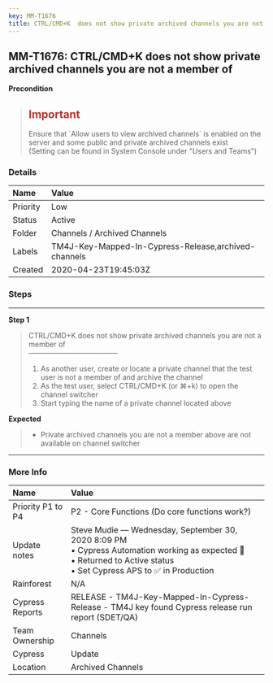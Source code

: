 ```yaml
---
key: MM-T1676
title: CTRL/CMD+K  does not show private archived channels you are not a member of
---
```


## MM-T1676: CTRL/CMD+K does not show private archived channels you are not a member of

**Precondition**

> <article><h1><span style="color: rgb(184, 49, 47);">Important</span></h1>Ensure that `Allow users to view archived channels` is enabled on the server and some public and private archived channels exist<br>(Setting can be found in System Console under "Users and Teams")</article>

### Details

| Name     | Value                                                |
| :------- | :--------------------------------------------------- |
| Priority | Low                                                  |
| Status   | Active                                               |
| Folder   | Channels / Archived Channels                         |
| Labels   | TM4J-Key-Mapped-In-Cypress-Release,archived-channels |
| Created  | 2020-04-23T19:45:03Z                                 |

### Steps

<hr/>

**Step 1**

> <article>CTRL/CMD+K does not show private archived channels you are not a member of<br>–––––––––––––––––––––––––<ol><li>As another user, create or locate a private channel that the test user is not a member of and archive the channel</li><li>As the test user, select CTRL/CMD+K (or ⌘+k) to open the channel switcher</li><li>Start typing the name of a private channel located above</li></ol></article>

**Expected**

> <article><ul><li>Private archived channels you are not a member above are not available on channel switcher</li></ul></article>

<hr/>

### More Info

| Name              | Value                                                                                                                                                                    |
| :---------------- | :----------------------------------------------------------------------------------------------------------------------------------------------------------------------- |
| Priority P1 to P4 | P2 - Core Functions (Do core functions work?)                                                                                                                            |
| Update notes      | Steve Mudie — Wednesday, September 30, 2020 8:09 PM<br>• Cypress Automation working as expected 🎉<br>• Returned to Active status<br>• Set Cypress APS to ✅ in Production |
| Rainforest        | N/A                                                                                                                                                                      |
| Cypress Reports   | RELEASE - TM4J-Key-Mapped-In-Cypress-Release - TM4J key found Cypress release run report (SDET/QA)                                                                       |
| Team Ownership    | Channels                                                                                                                                                                 |
| Cypress           | Update                                                                                                                                                                   |
| Location          | Archived Channels                                                                                                                                                        |
